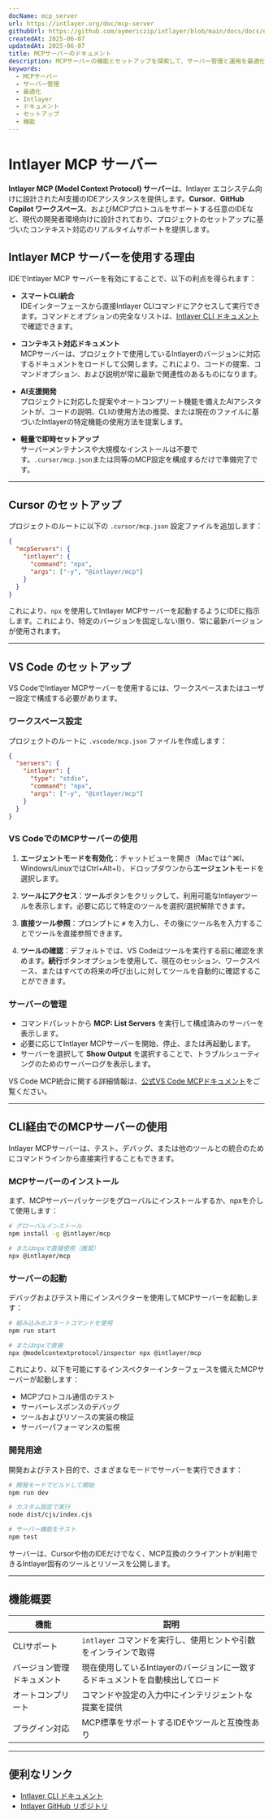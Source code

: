 ```yaml
---
docName: mcp_server
url: https://intlayer.org/doc/mcp-server
githubUrl: https://github.com/aymericzip/intlayer/blob/main/docs/docs/en/mcp_server.md
createdAt: 2025-06-07
updatedAt: 2025-06-07
title: MCPサーバーのドキュメント
description: MCPサーバーの機能とセットアップを探索して、サーバー管理と運用を最適化します。
keywords:
  - MCPサーバー
  - サーバー管理
  - 最適化
  - Intlayer
  - ドキュメント
  - セットアップ
  - 機能
---
```


# Intlayer MCP サーバー

**Intlayer MCP (Model Context Protocol) サーバー**は、Intlayer エコシステム向けに設計されたAI支援のIDEアシスタンスを提供します。**Cursor**、**GitHub Copilot ワークスペース**、およびMCPプロトコルをサポートする任意のIDEなど、現代の開発者環境向けに設計されており、プロジェクトのセットアップに基づいたコンテキスト対応のリアルタイムサポートを提供します。

## Intlayer MCP サーバーを使用する理由

IDEでIntlayer MCP サーバーを有効にすることで、以下の利点を得られます：

- **スマートCLI統合**  
  IDEインターフェースから直接Intlayer CLIコマンドにアクセスして実行できます。コマンドとオプションの完全なリストは、[Intlayer CLI ドキュメント](https://github.com/aymericzip/intlayer/blob/main/docs/docs/ja/intlayer_cli.md)で確認できます。

- **コンテキスト対応ドキュメント**  
  MCPサーバーは、プロジェクトで使用しているIntlayerのバージョンに対応するドキュメントをロードして公開します。これにより、コードの提案、コマンドオプション、および説明が常に最新で関連性のあるものになります。

- **AI支援開発**  
  プロジェクトに対応した提案やオートコンプリート機能を備えたAIアシスタントが、コードの説明、CLIの使用方法の推奨、または現在のファイルに基づいたIntlayerの特定機能の使用方法を提案します。

- **軽量で即時セットアップ**  
  サーバーメンテナンスや大規模なインストールは不要です。`.cursor/mcp.json`または同等のMCP設定を構成するだけで準備完了です。

---

## Cursor のセットアップ

プロジェクトのルートに以下の `.cursor/mcp.json` 設定ファイルを追加します：

```json
{
  "mcpServers": {
    "intlayer": {
      "command": "npx",
      "args": ["-y", "@intlayer/mcp"]
    }
  }
}
```

これにより、`npx` を使用してIntlayer MCPサーバーを起動するようにIDEに指示します。これにより、特定のバージョンを固定しない限り、常に最新バージョンが使用されます。

---

## VS Code のセットアップ

VS CodeでIntlayer MCPサーバーを使用するには、ワークスペースまたはユーザー設定で構成する必要があります。

### ワークスペース設定

プロジェクトのルートに `.vscode/mcp.json` ファイルを作成します：

```json
{
  "servers": {
    "intlayer": {
      "type": "stdio",
      "command": "npx",
      "args": ["-y", "@intlayer/mcp"]
    }
  }
}
```

### VS CodeでのMCPサーバーの使用

1. **エージェントモードを有効化**：チャットビューを開き（Macでは⌃⌘I、Windows/LinuxではCtrl+Alt+I）、ドロップダウンから**エージェント**モードを選択します。

2. **ツールにアクセス**：**ツール**ボタンをクリックして、利用可能なIntlayerツールを表示します。必要に応じて特定のツールを選択/選択解除できます。

3. **直接ツール参照**：プロンプトに `#` を入力し、その後にツール名を入力することでツールを直接参照できます。

4. **ツールの確認**：デフォルトでは、VS Codeはツールを実行する前に確認を求めます。**続行**ボタンオプションを使用して、現在のセッション、ワークスペース、またはすべての将来の呼び出しに対してツールを自動的に確認することができます。

### サーバーの管理

- コマンドパレットから **MCP: List Servers** を実行して構成済みのサーバーを表示します。
- 必要に応じてIntlayer MCPサーバーを開始、停止、または再起動します。
- サーバーを選択して **Show Output** を選択することで、トラブルシューティングのためのサーバーログを表示します。

VS Code MCP統合に関する詳細情報は、[公式VS Code MCPドキュメント](https://code.visualstudio.com/docs/copilot/chat/mcp-servers)をご覧ください。

---

## CLI経由でのMCPサーバーの使用

Intlayer MCPサーバーは、テスト、デバッグ、または他のツールとの統合のためにコマンドラインから直接実行することもできます。

### MCPサーバーのインストール

まず、MCPサーバーパッケージをグローバルにインストールするか、npxを介して使用します：

```bash
# グローバルインストール
npm install -g @intlayer/mcp

# またはnpxで直接使用（推奨）
npx @intlayer/mcp
```

### サーバーの起動

デバッグおよびテスト用にインスペクターを使用してMCPサーバーを起動します：

```bash
# 組み込みのスタートコマンドを使用
npm run start

# またはnpxで直接
npx @modelcontextprotocol/inspector npx @intlayer/mcp
```

これにより、以下を可能にするインスペクターインターフェースを備えたMCPサーバーが起動します：

- MCPプロトコル通信のテスト
- サーバーレスポンスのデバッグ
- ツールおよびリソースの実装の検証
- サーバーパフォーマンスの監視

### 開発用途

開発およびテスト目的で、さまざまなモードでサーバーを実行できます：

```bash
# 開発モードでビルドして開始
npm run dev

# カスタム設定で実行
node dist/cjs/index.cjs

# サーバー機能をテスト
npm test
```

サーバーは、Cursorや他のIDEだけでなく、MCP互換のクライアントが利用できるIntlayer固有のツールとリソースを公開します。

---

## 機能概要

| 機能                       | 説明                                                                           |
| -------------------------- | ------------------------------------------------------------------------------ |
| CLIサポート                | `intlayer` コマンドを実行し、使用ヒントや引数をインラインで取得                |
| バージョン管理ドキュメント | 現在使用しているIntlayerのバージョンに一致するドキュメントを自動検出してロード |
| オートコンプリート         | コマンドや設定の入力中にインテリジェントな提案を提供                           |
| プラグイン対応             | MCP標準をサポートするIDEやツールと互換性あり                                   |

---

## 便利なリンク

- [Intlayer CLI ドキュメント](https://github.com/aymericzip/intlayer/blob/main/docs/docs/ja/intlayer_cli.md)
- [Intlayer GitHub リポジトリ](https://github.com/aymericzip/intlayer)
